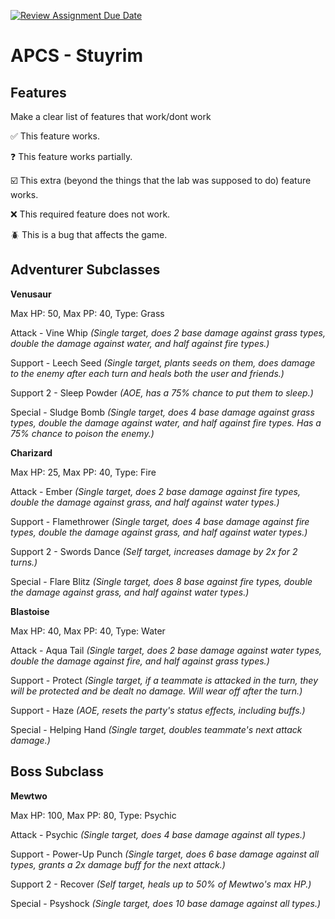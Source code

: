 [![Review Assignment Due Date](https://classroom.github.com/assets/deadline-readme-button-22041afd0340ce965d47ae6ef1cefeee28c7c493a6346c4f15d667ab976d596c.svg)](https://classroom.github.com/a/KprAwj1n)
# APCS - Stuyrim

## Features

Make a clear list of features that work/dont work

:white_check_mark: This feature works.

:question: This feature works partially.

:ballot_box_with_check: This extra (beyond the things that the lab was supposed to do) feature works.

:x: This required feature does not work.

:beetle: This is a bug that affects the game.


## Adventurer Subclasses

**Venusaur**

Max HP: 50, Max PP: 40, Type: Grass

Attack - Vine Whip *(Single target, does 2 base damage against grass types, double the damage against water, and half against fire types.)*

Support - Leech Seed *(Single target, plants seeds on them, does damage to the enemy after each turn and heals both the user and friends.)*

Support 2 - Sleep Powder *(AOE, has a 75% chance to put them to sleep.)*

Special - Sludge Bomb *(Single target, does 4 base damage against grass types, double the damage against water, and half against fire types. Has a 75% chance to poison the enemy.)*



**Charizard**

Max HP: 25, Max PP: 40, Type: Fire

Attack - Ember *(Single target, does 2 base damage against fire types, double the damage against grass, and half against water types.)*

Support - Flamethrower *(Single target, does 4 base damage against fire types, double the damage against grass, and half against water types.)*

Support 2 - Swords Dance *(Self target, increases damage by 2x for 2 turns.)*

Special - Flare Blitz *(Single target, does 8 base against fire types, double the damage against grass, and half against water types.)*



**Blastoise**

Max HP: 40, Max PP: 40, Type: Water

Attack - Aqua Tail *(Single target, does 2 base damage against water types, double the damage against fire, and half against grass types.)*

Support - Protect *(Single target, if a teammate is attacked in the turn, they will be protected and be dealt no damage. Will wear off after the turn.)*

Support - Haze *(AOE, resets the party's status effects, including buffs.)*

Special - Helping Hand *(Single target, doubles teammate's next attack damage.)*

## Boss Subclass

**Mewtwo**

Max HP: 100, Max PP: 80, Type: Psychic

Attack - Psychic *(Single target, does 4 base damage against all types.)*

Support - Power-Up Punch *(Single target, does 6 base damage against all types, grants a 2x damage buff for the next attack.)*

Support 2 - Recover *(Self target, heals up to 50% of Mewtwo's max HP.)*

Special - Psyshock *(Single target, does 10 base damage against all types.)*
